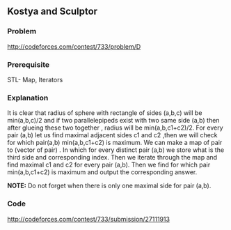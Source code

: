 ## Kostya and Sculptor

### Problem
http://codeforces.com/contest/733/problem/D
### Prerequisite
STL- Map, Iterators
### Explanation
It is clear that radius of sphere with rectangle of sides (a,b,c) will be min(a,b,c)/2 and if two parallelepipeds exist with two same side (a,b) then after glueing these two together , radius  will be min(a,b,c1+c2)/2.
For  every pair (a,b) let us find maximal adjacent sides c1 and c2 ,then we will check for which pair(a,b)  min(a,b,c1+c2)  is maximum.
We can make a map of pair to (vector of pair) . In which for every distinct pair (a,b) we store what is the third side and corresponding index.
Then we iterate through the map and find maximal c1 and c2 for every pair (a,b).
Then we find for which pair min(a,b,c1+c2) is maximum and output the corresponding answer.

**NOTE:** Do not  forget when there is only one maximal side for pair (a,b).
### Code
http://codeforces.com/contest/733/submission/27111913

